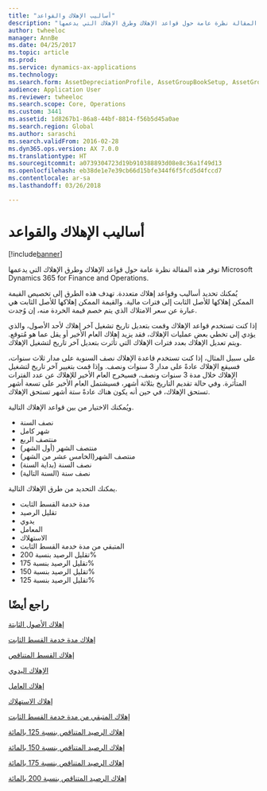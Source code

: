 ```yaml
---
title: "أساليب الإهلاك والقواعد"
description: "توفر هذه المقالة نظرة عامة حول قواعد الإهلاك وطرق الإهلاك التي يدعمها Microsoft Dynamics 365 for Finance and Operations."
author: twheeloc
manager: AnnBe
ms.date: 04/25/2017
ms.topic: article
ms.prod: 
ms.service: dynamics-ax-applications
ms.technology: 
ms.search.form: AssetDepreciationProfile, AssetGroupBookSetup, AssetGroupDepBookSetup
audience: Application User
ms.reviewer: twheeloc
ms.search.scope: Core, Operations
ms.custom: 3441
ms.assetid: 1d8267b1-86a8-44bf-8814-f56b5d45a0ae
ms.search.region: Global
ms.author: saraschi
ms.search.validFrom: 2016-02-28
ms.dyn365.ops.version: AX 7.0.0
ms.translationtype: HT
ms.sourcegitcommit: a0739304723d19b910388893d08e8c36a1f49d13
ms.openlocfilehash: eb38de1e7e39cb66d15bfe344f6f5fcd5d4fccd7
ms.contentlocale: ar-sa
ms.lasthandoff: 03/26/2018

---
```


# <a name="depreciation-methods-and-conventions"></a>أساليب الإهلاك والقواعد

[!include[banner](../includes/banner.md)]


توفر هذه المقالة نظرة عامة حول قواعد الإهلاك وطرق الإهلاك التي يدعمها Microsoft Dynamics 365 for Finance and Operations.

يُمكنك تحديد أساليب وقواعد إهلاك متعددة. تهدف هذه الطرق إلى تخصيص القيمة الممكن إهلاكها للأصل الثابت إلى فترات مالية. والقيمة الممكن إهلاكها للأصل الثابت هي عبارة عن سعر الامتلاك الذي يتم خصم قيمة الخردة منه، إن وُجدت. 

إذا كنت تستخدم قواعد الإهلاك وقمت بتعديل تاريخ تشغيل آخر إهلاك لأحد الأصول، والذي يؤدي إلى تخطي بعض عمليات الإهلاك، فقد يزيد إهلاك العام الأخير أو يقل عما هو مُتوقع. ويتم تعديل الإهلاك بعدد فترات الإهلاك التي تأثرت بتعديل آخر تاريخ لتشغيل الإهلاك.

على سبيل المثال، إذا كنت تستخدم قاعدة الإهلاك نصف السنوية على مدار ثلاث سنوات، فسيقع الإهلاك عادةً على مدار 3 سنوات ونصف. وإذا قمت بتغيير آخر تاريخ لتشغيل الإهلاك خلال مدة 3 سنوات ونصف، فسيخرج العام الأخير للإهلاك عن عدد الفترات المتأثرة. وفي حالة تقديم التاريخ بثلاثة أشهر، فسيشتمل العام الأخير على تسعة أشهر تستحق الإهلاك، في حين أنه يكون هناك عادةً ستة أشهر تستحق الإهلاك.

ويُمكنك الاختيار من بين قواعد الإهلاك التالية.


-   نصف السنة
-   شهر كامل
-   منتصف الربع
-   منتصف الشهر (أول الشهر)
-   منتصف الشهر(الخامس عشر من الشهر)
-   نصف السنة (بداية السنة)
-   نصف سنة (السنة التالية)

يمكنك التحديد من طرق الإهلاك التالية.
-   مدة خدمة القسط الثابت
-   تقليل الرصيد
-   يدوي
-   المعامل
-   الاستهلاك
-   المتبقي من مدة خدمة القسط الثابت
-   تقليل الرصيد بنسبة 200%
-   تقليل الرصيد بنسبة 175%
-   تقليل الرصيد بنسبة 150%
-   تقليل الرصيد بنسبة 125%

 



<a name="see-also"></a>راجع أيضًا
--------

[إهلاك الأصول الثابتة‬](fixed-asset-depreciation.md)

[إهلاك مدة خدمة القسط الثابت](Straight-line-service-life-depreciation.md)

[إهلاك القسط المتناقص](reduce-balance-depreciation.md)

[الإهلاك اليدوي](manual-depreciation.md)

[إهلاك العامل](factor-depreciation.md)

[إهلاك الاستهلاك](consumption-depreciation.md)

[إهلاك المتبقي من مدة خدمة القسط الثابت](straight-line-life-remaining-depreciation.md)

[إهلاك الرصيد المتناقص بنسبة 125 بالمائة](125-percent-reducing-balance-depreciation.md)

[إهلاك الرصيد المتناقص بنسبة 150 بالمائة](150-percent-reducing-balance-depreciation.md)

[إهلاك الرصيد المتناقص بنسبة 175 بالمائة](175-percent-reducing-balance-depreciation.md)

[إهلاك الرصيد المتناقص بنسبة 200 بالمائة](200-percent-reducing-balance-depreciation.md)




